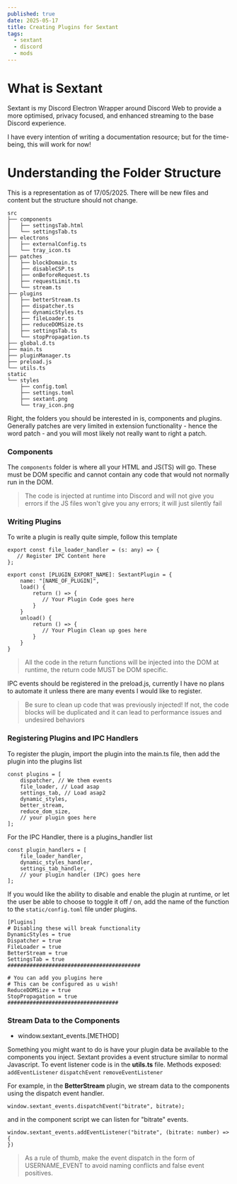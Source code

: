 ```yaml
---
published: true
date: 2025-05-17
title: Creating Plugins for Sextant
tags:
  - sextant
  - discord
  - mods
---
```

# What is Sextant

Sextant is my Discord Electron Wrapper around Discord Web to provide a more optimised, privacy focused, and enhanced streaming to the base Discord experience.

I have every intention of writing a documentation resource; but for the time-being, this will work for now!

# Understanding the Folder Structure

This is a representation as of 17/05/2025. There will be new files and content but the structure should not change.

```
src
├── components
│   ├── settingsTab.html
│   └── settingsTab.ts
├── electrons
│   ├── externalConfig.ts
│   └── tray_icon.ts
├── patches
│   ├── blockDomain.ts
│   ├── disableCSP.ts
│   ├── onBeforeRequest.ts
│   ├── requestLimit.ts
│   └── stream.ts
├── plugins
│   ├── betterStream.ts
│   ├── dispatcher.ts
│   ├── dynamicStyles.ts
│   ├── fileLoader.ts
│   ├── reduceDOMSize.ts
│   ├── settingsTab.ts
│   └── stopPropagation.ts
├── global.d.ts
├── main.ts
├── pluginManager.ts
├── preload.js
└── utils.ts
static
└── styles
    ├── config.toml
    ├── settings.toml
    ├── sextant.png
    └── tray_icon.png
```

Right, the folders you should be interested in is, components and plugins. Generally patches are very limited in extension functionality - hence the word patch - and you will most likely not really want to right a patch.

### Components

The `components` folder is where all your HTML and JS(TS) will go. These must be DOM specific and cannot contain any code that would not normally run in the DOM.

> The code is injected at runtime into Discord and will not give you errors if the JS files won't give you any errors; it will just silently fail

### Writing Plugins

To write a plugin is really quite simple, follow this template

```
export const file_loader_handler = (s: any) => {
   // Register IPC Content here
};

export const [PLUGIN_EXPORT_NAME]: SextantPlugin = {
	name: "[NAME_OF_PLUGIN]",
	load() {
		return () => {
           // Your Plugin Code goes here
        }
    }
	unload() {
		return () => {
           // Your Plugin Clean up goes here
        }
    }
}
```

> All the code in the return functions will be injected into the DOM at runtime, the return code MUST be DOM specific.

IPC events should be registered in the preload.js, currently I have no plans to automate it unless there are many events I would like to register.

> Be sure to clean up code that was previously injected! If not, the code blocks will be duplicated and it can lead to performance issues and undesired behaviors

### Registering Plugins and IPC Handlers

To register the plugin, import the plugin into the main.ts file, then add the plugin into the plugins list

```
const plugins = [
	dispatcher, // We them events
	file_loader, // Load asap
	settings_tab, // Load asap2
	dynamic_styles,
	better_stream,
	reduce_dom_size,
    // your plugin goes here
];
```

For the IPC Handler, there is a plugins\_handler list

```
const plugin_handlers = [
	file_loader_handler,
	dynamic_styles_handler,
	settings_tab_handler,
	// your plugin handler (IPC) goes here
];
```

If you would like the ability to disable and enable the plugin at runtime, or let the user be able to choose to toggle it off / on, add the name of the function to the `static/config.toml` file under plugins.

```
[Plugins]
# Disabling these will break functionality
DynamicStyles = true
Dispatcher = true
FileLoader = true
BetterStream = true
SettingsTab = true
##########################################

# You can add you plugins here
# This can be configured as u wish!
ReduceDOMSize = true
StopPropagation = true
###################################

```

### Stream Data to the Components

*   window.sextant\_events.\[METHOD\]
    

Something you might want to do is have your plugin data be available to the components you inject. Sextant provides a event structure similar to normal Javascript. To event listener code is in the **utils.ts** file. Methods exposed: `addEventListener` `dispatchEvent` `removeEventListener`

For example, in the **BetterStream** plugin, we stream data to the components using the dispatch event handler.

```
window.sextant_events.dispatchEvent("bitrate", bitrate);
```

and in the component script we can listen for "bitrate" events.

```
window.sextant_events.addEventListener("bitrate", (bitrate: number) => {
})
```

> As a rule of thumb, make the event dispatch in the form of USERNAME\_EVENT to avoid naming conflicts and false event positives.